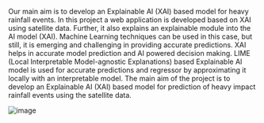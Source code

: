 Our main aim is to develop an Explainable AI (XAI) based
model for heavy rainfall events. In this project a web application is developed
based on XAI using satellite data. Further, it also explains an explainable module
into the AI model (XAI). Machine Learning techniques can be used in this case,
but still, it is emerging and challenging in providing accurate predictions. XAI
helps in accurate model prediction and AI powered decision making. LIME
(Local Interpretable Model-agnostic Explanations) based Explainable AI model
is used for accurate predictions and regressor by approximating it locally with an
interpretable model.
The main aim of the project is to develop an Explainable AI (XAI) based model for 
prediction of heavy impact rainfall events using the satellite data.

![image](https://github.com/user-attachments/assets/13577856-5b7c-403f-9a94-fc80e64718da)
